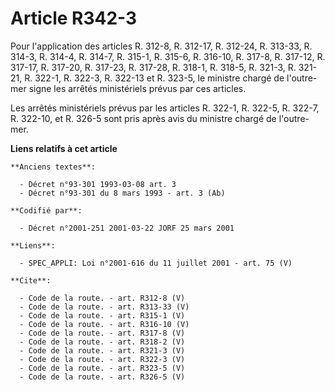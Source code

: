 # Article R342-3

Pour l'application des articles R. 312-8, R. 312-17, R. 312-24, R. 313-33, R. 314-3, R. 314-4, R. 314-7, R. 315-1, R. 315-6,
R. 316-10, 
R. 317-8, R. 317-12, R. 317-17, R. 317-20, R. 317-23, R. 317-28, R. 318-1, R. 318-5, R. 321-3, R. 321-21, R. 322-1, R. 322-3,
R. 322-13 et R. 323-5, le ministre chargé de l'outre-mer signe les arrêtés ministériels prévus par ces articles. 

Les arrêtés ministériels prévus par les articles R. 322-1, R. 322-5, R. 322-7, R. 322-10, et R. 326-5 sont pris après avis du
ministre chargé de l'outre-mer.

**Liens relatifs à cet article**

	**Anciens textes**:

	  - Décret n°93-301 1993-03-08 art. 3
	  - Décret n°93-301 du 8 mars 1993 - art. 3 (Ab)

	**Codifié par**:

	  - Décret n°2001-251 2001-03-22 JORF 25 mars 2001

	**Liens**:

	  - SPEC_APPLI: Loi n°2001-616 du 11 juillet 2001 - art. 75 (V)

	**Cite**:

	  - Code de la route. - art. R312-8 (V)
	  - Code de la route. - art. R313-33 (V)
	  - Code de la route. - art. R315-1 (V)
	  - Code de la route. - art. R316-10 (V)
	  - Code de la route. - art. R317-8 (V)
	  - Code de la route. - art. R318-2 (V)
	  - Code de la route. - art. R321-3 (V)
	  - Code de la route. - art. R322-3 (V)
	  - Code de la route. - art. R323-5 (V)
	  - Code de la route. - art. R326-5 (V)
